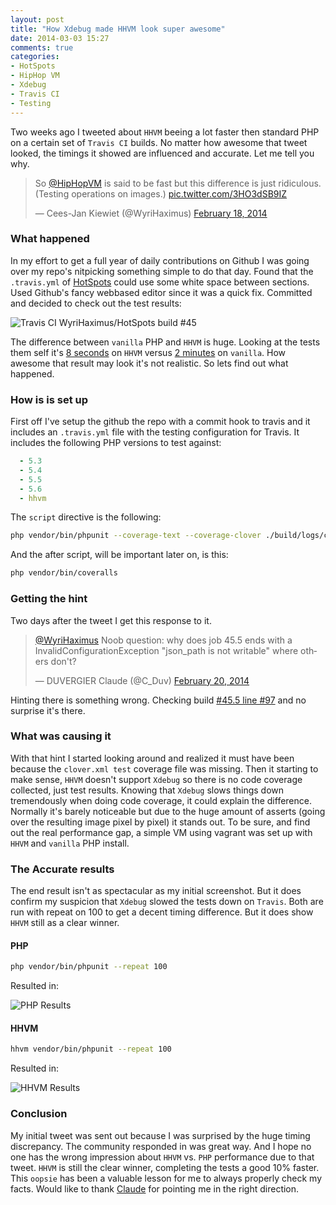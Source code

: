 ```yaml
---
layout: post
title: "How Xdebug made HHVM look super awesome"
date: 2014-03-03 15:27
comments: true
categories:
- HotSpots
- HipHop VM
- Xdebug
- Travis CI
- Testing
---
```


Two weeks ago I tweeted about `HHVM` beeing a lot faster then standard PHP on a certain set of `Travis CI` builds. No matter how awesome that tweet looked, the timings it showed are influenced and accurate. Let me tell you why.

<blockquote class="twitter-tweet" lang="en"><p>So <a href="https://twitter.com/HipHopVM">@HipHopVM</a> is said to be fast but this difference is just ridiculous. (Testing operations on images.) <a href="http://t.co/3HO3dSB9IZ">pic.twitter.com/3HO3dSB9IZ</a></p>&mdash; Cees-Jan Kiewiet (@WyriHaximus) <a href="https://twitter.com/WyriHaximus/statuses/435712975622504448">February 18, 2014</a></blockquote>

<!-- More -->

### What happened ###

In my effort to get a full year of daily contributions on Github I was going over my repo's nitpicking something simple to do that day. Found that the `.travis.yml` of [HotSpots](https://github.com/WyriHaximus/HotSpots) could use some white space between sections. Used Github's fancy webbased editor since it was a quick fix. Committed and decided to check out the test results:

![Travis CI WyriHaximus/HotSpots build #45](/images/posts/Bgv2pJCCAAANJZ8.png)

The difference between `vanilla` PHP and `HHVM` is huge. Looking at the tests them self it's [8 seconds](https://travis-ci.org/WyriHaximus/HotSpots/jobs/19098214#L88) on `HHVM` versus [2 minutes](https://travis-ci.org/WyriHaximus/HotSpots/jobs/19098213#L88) on `vanilla`. How awesome that result may look it's not realistic. So lets find out what happened.

### How is is set up ###

First off I've setup the github the repo with a commit hook to travis and it includes an `.travis.yml` file with the testing configuration for Travis. It includes the following PHP versions to test against:

~~~yml
  - 5.3
  - 5.4
  - 5.5
  - 5.6
  - hhvm
~~~

The `script` directive is the following:

~~~bash
php vendor/bin/phpunit --coverage-text --coverage-clover ./build/logs/clover.xml
~~~

And the after script, will be important later on, is this:

~~~bash
php vendor/bin/coveralls
~~~

### Getting the hint ###

Two days after the tweet I get this response to it.

<blockquote class="twitter-tweet" lang="en"><p><a href="https://twitter.com/WyriHaximus">@WyriHaximus</a> Noob question: why does job 45.5 ends with a InvalidConfigurationException &quot;json_path is not writable&quot; where others don&#39;t?</p>&mdash; DUVERGIER Claude (@C_Duv) <a href="https://twitter.com/C_Duv/statuses/436453529159753728">February 20, 2014</a></blockquote>

Hinting there is something wrong. Checking build [#45.5 line #97](https://travis-ci.org/WyriHaximus/HotSpots/jobs/19098214#L97) and no surprise it's there. 

### What was causing it ###

With that hint I started looking around and realized it must have been because the `clover.xml test` coverage file was missing. Then it starting to make sense, `HHVM` doesn't support `Xdebug` so there is no code coverage collected, just test results. Knowing that `Xdebug` slows things down tremendously when doing code coverage, it could explain the difference. Normally it's barely noticeable but due to the huge amount of asserts (going over the resulting image pixel by pixel) it stands out. To be sure, and find out the real performance gap, a simple VM using vagrant was set up with `HHVM` and `vanilla` PHP install.

### The Accurate results ###

The end result isn't as spectacular as my initial screenshot. But it does confirm my suspicion that `Xdebug` slowed the tests down on `Travis`. Both are run with repeat on 100 to get a decent timing difference. But it does show `HHVM` still as a clear winner.

#### PHP ###

~~~bash
php vendor/bin/phpunit --repeat 100
~~~
Resulted in:

![PHP Results](/images/posts/2014-02-26-how-xdebug-made-hhvm-look-super-awesome/php-hotspots-bare.png)

#### HHVM ####

~~~bash
hhvm vendor/bin/phpunit --repeat 100
~~~

Resulted in:

![HHVM Results](/images/posts/2014-02-26-how-xdebug-made-hhvm-look-super-awesome/hhvm-hotspots-bare.png)

### Conclusion ###

My initial tweet was sent out because I was surprised by the huge timing discrepancy. The community responded in was great way. And I hope no one has the wrong impression about `HHVM` vs. `PHP` performance due to that tweet. `HHVM` is still the clear winner, completing the tests a good 10% faster. This `oopsie` has been a valuable lesson for me to always properly check my facts. Would like to thank [Claude](https://twitter.com/C_Duv) for pointing me in the right direction. 